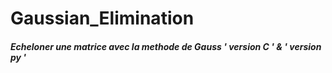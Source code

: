 # Gaussian_Elimination
##### Echeloner une matrice avec la methode de Gauss ' version C ' & ' version py '
